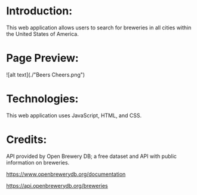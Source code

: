 # Introduction:
This web application allows users to search for breweries in all cities within the United States of America.

# Page Preview:
![alt text](./"Beers Cheers.png")

# Technologies:
This web application uses JavaScript, HTML, and CSS.

# Credits:
API provided by Open Brewery DB; a free dataset and API with public information on breweries. 

https://www.openbrewerydb.org/documentation

https://api.openbrewerydb.org/breweries
